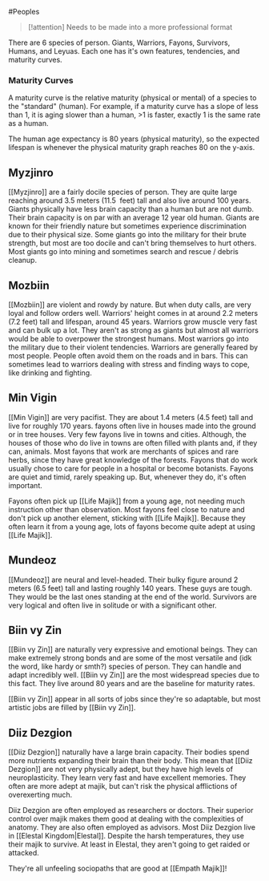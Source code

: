 #Peoples 

> [!attention] 
> Needs to be made into a more professional format

There are 6 species of person. Giants, Warriors, Fayons, Survivors, Humans, and Leyuas. Each one has it's own features, tendencies, and maturity curves.

### Maturity Curves
A maturity curve is the relative maturity (physical or mental) of a species to the "standard" (human). For example, if a maturity curve has a slope of less than 1, it is aging slower than a human, >1 is faster, exactly 1 is the same rate as a human.

The human age expectancy is 80 years (physical maturity), so the expected lifespan is whenever the physical maturity graph reaches 80 on the y-axis.
## Myzjinro
[[Myzjinro]] are a fairly docile species of person. They are quite large reaching around 3.5 meters (11.5  feet) tall and also live around 100 years. Giants physically have less brain capacity than a human but are not dumb. Their brain capacity is on par with an average 12 year old human. Giants are known for their friendly nature but sometimes experience discrimination due to their physical size. Some giants go into the military for their brute strength, but most are too docile and can't bring themselves to hurt others. Most giants go into mining and sometimes search and rescue / debris cleanup.
## Mozbiin
[[Mozbiin]] are violent and rowdy by nature. But when duty calls, are very loyal and follow orders well. Warriors' height comes in at around 2.2 meters (7.2 feet) tall and lifespan, around 45 years. Warriors grow muscle very fast and can bulk up a lot. They aren't as strong as giants but almost all warriors would be able to overpower the strongest humans. Most warriors go into the military due to their violent tendencies. Warriors are generally feared by most people. People often avoid them on the roads and in bars. This can sometimes lead to warriors dealing with stress and finding ways to cope, like drinking and fighting.
## Min Vigin
[[Min Vigin]] are very pacifist. They are about 1.4 meters (4.5 feet) tall and live for roughly 170 years. fayons often live in houses made into the ground or in tree houses. Very few fayons live in towns and cities. Although, the houses of those who do live in towns are often filled with plants and, if they can, animals. Most fayons that work are merchants of spices and rare herbs, since they have great knowledge of the forests. Fayons that do work usually chose to care for people in a hospital or become botanists. Fayons are quiet and timid, rarely speaking up. But, whenever they do, it's often important.

Fayons often pick up [[Life Majik]] from a young age, not needing much instruction other than observation. Most fayons feel close to nature and don't pick up another element, sticking with [[Life Majik]]. Because they often learn it from a young age, lots of fayons become quite adept at using [[Life Majik]].
## Mundeoz
[[Mundeoz]] are neural and level-headed. Their bulky figure around 2 meters (6.5 feet) tall and lasting roughly 140 years. These guys are tough. They would be the last ones standing at the end of the world. Survivors are very logical and often live in solitude or with a significant other.
## Biin vy Zin
[[Biin vy Zin]] are naturally very expressive and emotional beings. They can make extremely strong bonds and are some of the most versatile and (idk the word, like hardy or smth?) species of person. They can handle and adapt incredibly well. [[Biin vy Zin]] are the most widespread species due to this fact. They live around 80 years and are the baseline for maturity rates.

[[Biin vy Zin]] appear in all sorts of jobs since they're so adaptable, but most artistic jobs are filled by [[Biin vy Zin]].
## Diiz Dezgion
[[Diiz Dezgion]] naturally have a large brain capacity. Their bodies spend more nutrients expanding their brain than their body. This mean that [[Diiz Dezgion]] are not very physically adept, but they have high levels of neuroplasticity. They learn very fast and have excellent memories. They often are more adept at majik, but can't risk the physical afflictions of overexerting much.

Diiz Dezgion are often employed as researchers or doctors. Their superior control over majik makes them good at dealing with the complexities of anatomy. They are also often employed as advisors. Most Diiz Dezgion live in [[Elestal Kingdom|Elestal]]. Despite the harsh temperatures, they use their majik to survive. At least in Elestal, they aren't going to get raided or attacked.

They're all unfeeling sociopaths that are good at [[Empath Majik]]!
